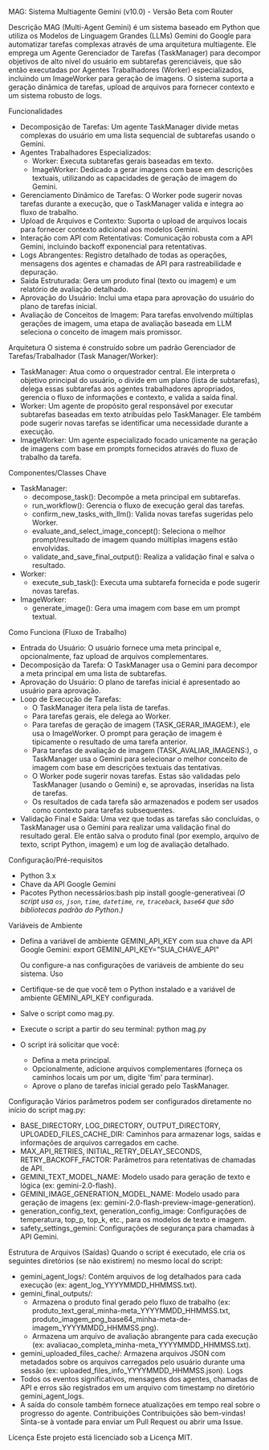MAG: Sistema Multiagente Gemini (v10.0) - Versão Beta com Router

Descrição
MAG (Multi-Agent Gemini) é um sistema baseado em Python que utiliza os Modelos de Linguagem Grandes (LLMs) Gemini do Google para automatizar tarefas complexas através de uma arquitetura multiagente. Ele emprega um Agente Gerenciador de Tarefas (TaskManager) para decompor objetivos de alto nível do usuário em subtarefas gerenciáveis, que são então executadas por Agentes Trabalhadores (Worker) especializados, incluindo um ImageWorker para geração de imagens. O sistema suporta a geração dinâmica de tarefas, upload de arquivos para fornecer contexto e um sistema robusto de logs.

Funcionalidades
 * Decomposição de Tarefas: Um agente TaskManager divide metas complexas do usuário em uma lista sequencial de subtarefas usando o Gemini.
 * Agentes Trabalhadores Especializados:
   * Worker: Executa subtarefas gerais baseadas em texto.
   * ImageWorker: Dedicado a gerar imagens com base em descrições textuais, utilizando as capacidades de geração de imagem do Gemini.
 * Gerenciamento Dinâmico de Tarefas: O Worker pode sugerir novas tarefas durante a execução, que o TaskManager valida e integra ao fluxo de trabalho.
 * Upload de Arquivos e Contexto: Suporta o upload de arquivos locais para fornecer contexto adicional aos modelos Gemini.
 * Interação com API com Retentativas: Comunicação robusta com a API Gemini, incluindo backoff exponencial para retentativas.
 * Logs Abrangentes: Registro detalhado de todas as operações, mensagens dos agentes e chamadas de API para rastreabilidade e depuração.
 * Saída Estruturada: Gera um produto final (texto ou imagem) e um relatório de avaliação detalhado.
 * Aprovação do Usuário: Inclui uma etapa para aprovação do usuário do plano de tarefas inicial.
 * Avaliação de Conceitos de Imagem: Para tarefas envolvendo múltiplas gerações de imagem, uma etapa de avaliação baseada em LLM seleciona o conceito de imagem mais promissor.

Arquitetura
O sistema é construído sobre um padrão Gerenciador de Tarefas/Trabalhador (Task Manager/Worker):
 * TaskManager: Atua como o orquestrador central. Ele interpreta o objetivo principal do usuário, o divide em um plano (lista de subtarefas), delega essas subtarefas aos agentes trabalhadores apropriados, gerencia o fluxo de informações e contexto, e valida a saída final.
 * Worker: Um agente de propósito geral responsável por executar subtarefas baseadas em texto atribuídas pelo TaskManager. Ele também pode sugerir novas tarefas se identificar uma necessidade durante a execução.
 * ImageWorker: Um agente especializado focado unicamente na geração de imagens com base em prompts fornecidos através do fluxo de trabalho da tarefa.

Componentes/Classes Chave
 * TaskManager:
   * decompose_task(): Decompõe a meta principal em subtarefas.
   * run_workflow(): Gerencia o fluxo de execução geral das tarefas.
   * confirm_new_tasks_with_llm(): Valida novas tarefas sugeridas pelo Worker.
   * evaluate_and_select_image_concept(): Seleciona o melhor prompt/resultado de imagem quando múltiplas imagens estão envolvidas.
   * validate_and_save_final_output(): Realiza a validação final e salva o resultado.
 * Worker:
   * execute_sub_task(): Executa uma subtarefa fornecida e pode sugerir novas tarefas.
 * ImageWorker:
   * generate_image(): Gera uma imagem com base em um prompt textual.

Como Funciona (Fluxo de Trabalho)
 * Entrada do Usuário: O usuário fornece uma meta principal e, opcionalmente, faz upload de arquivos complementares.
 * Decomposição da Tarefa: O TaskManager usa o Gemini para decompor a meta principal em uma lista de subtarefas.
 * Aprovação do Usuário: O plano de tarefas inicial é apresentado ao usuário para aprovação.
 * Loop de Execução de Tarefas:
   * O TaskManager itera pela lista de tarefas.
   * Para tarefas gerais, ele delega ao Worker.
   * Para tarefas de geração de imagem (TASK_GERAR_IMAGEM:), ele usa o ImageWorker. O prompt para geração de imagem é tipicamente o resultado de uma tarefa anterior.
   * Para tarefas de avaliação de imagem (TASK_AVALIAR_IMAGENS:), o TaskManager usa o Gemini para selecionar o melhor conceito de imagem com base em descrições textuais das tentativas.
   * O Worker pode sugerir novas tarefas. Estas são validadas pelo TaskManager (usando o Gemini) e, se aprovadas, inseridas na lista de tarefas.
   * Os resultados de cada tarefa são armazenados e podem ser usados como contexto para tarefas subsequentes.
 * Validação Final e Saída: Uma vez que todas as tarefas são concluídas, o TaskManager usa o Gemini para realizar uma validação final do resultado geral. Ele então salva o produto final (por exemplo, arquivo de texto, script Python, imagem) e um log de avaliação detalhado.

Configuração/Pré-requisitos
 * Python 3.x
 * Chave da API Google Gemini
 * Pacotes Python necessários:bash
   pip install google-generativeai
   *(O script usa `os`, `json`, `time`, `datetime`, `re`, `traceback`, `base64` que são bibliotecas padrão do Python.)*

Variáveis de Ambiente
 * Defina a variável de ambiente GEMINI_API_KEY com sua chave da API Google Gemini:
   export GEMINI_API_KEY="SUA_CHAVE_API"

   Ou configure-a nas configurações de variáveis de ambiente do seu sistema.
Uso
 * Certifique-se de que você tem o Python instalado e a variável de ambiente GEMINI_API_KEY configurada.
 * Salve o script como mag.py.
 * Execute o script a partir do seu terminal:
   python mag.py

 * O script irá solicitar que você:
   * Defina a meta principal.
   * Opcionalmente, adicione arquivos complementares (forneça os caminhos locais um por um, digite 'fim' para terminar).
   * Aprove o plano de tarefas inicial gerado pelo TaskManager.

Configuração
Vários parâmetros podem ser configurados diretamente no início do script mag.py:
 * BASE_DIRECTORY, LOG_DIRECTORY, OUTPUT_DIRECTORY, UPLOADED_FILES_CACHE_DIR: Caminhos para armazenar logs, saídas e informações de arquivos carregados em cache.
 * MAX_API_RETRIES, INITIAL_RETRY_DELAY_SECONDS, RETRY_BACKOFF_FACTOR: Parâmetros para retentativas de chamadas de API.
 * GEMINI_TEXT_MODEL_NAME: Modelo usado para geração de texto e lógica (ex: gemini-2.0-flash).
 * GEMINI_IMAGE_GENERATION_MODEL_NAME: Modelo usado para geração de imagens (ex: gemini-2.0-flash-preview-image-generation).
 * generation_config_text, generation_config_image: Configurações de temperatura, top_p, top_k, etc., para os modelos de texto e imagem.
 * safety_settings_gemini: Configurações de segurança para chamadas à API Gemini.

Estrutura de Arquivos (Saídas)
Quando o script é executado, ele cria os seguintes diretórios (se não existirem) no mesmo local do script:
 * gemini_agent_logs/: Contém arquivos de log detalhados para cada execução (ex: agent_log_YYYYMMDD_HHMMSS.txt).
 * gemini_final_outputs/:
   * Armazena o produto final gerado pelo fluxo de trabalho (ex: produto_text_geral_minha-meta_YYYYMMDD_HHMMSS.txt, produto_imagem_png_base64_minha-meta-de-imagem_YYYYMMDD_HHMMSS.png).
   * Armazena um arquivo de avaliação abrangente para cada execução (ex: avaliacao_completa_minha-meta_YYYYMMDD_HHMMSS.txt).
 * gemini_uploaded_files_cache/: Armazena arquivos JSON com metadados sobre os arquivos carregados pelo usuário durante uma sessão (ex: uploaded_files_info_YYYYMMDD_HHMMSS.json).
Logs
 * Todos os eventos significativos, mensagens dos agentes, chamadas de API e erros são registrados em um arquivo com timestamp no diretório gemini_agent_logs.
 * A saída do console também fornece atualizações em tempo real sobre o progresso do agente.
Contribuições
Contribuições são bem-vindas! Sinta-se à vontade para enviar um Pull Request ou abrir uma Issue.

Licença
Este projeto está licenciado sob a Licença MIT.
